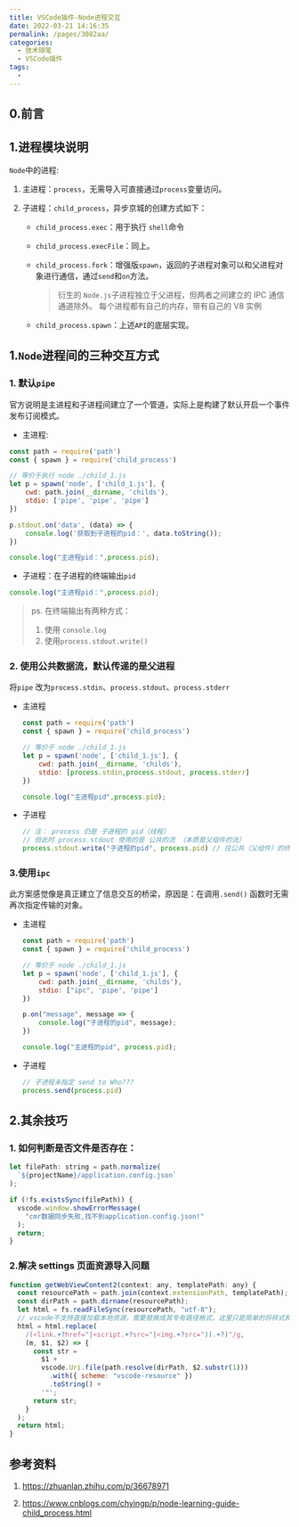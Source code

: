 ```yaml
---
title: VSCode插件-Node进程交互
date: 2022-03-21 14:16:35
permalink: /pages/3082aa/
categories:
  - 技术随笔
  - VSCode插件
tags:
  - 
---
```


## 0.前言



## 1.进程模块说明

`Node`中的进程:

1. 主进程：`process`，无需导入可直接通过`process`变量访问。

2. 子进程：`child_process`，异步京城的创建方式如下：

   - `child_process.exec`：用于执行 `shell`命令

   - `child_process.execFile`：同上。

   - `child_process.fork`：增强版`spawn`，返回的子进程对象可以和父进程对象进行通信，通过`send`和`on`方法。

     > 衍生的 `Node.js`子进程独立于父进程，但两者之间建立的 IPC 通信通道除外。 每个进程都有自己的内存，带有自己的 V8 实例

   - `child_process.spawn`：上述`API`的底层实现。

   





## 1.`Node`进程间的三种交互方式

### 1. 默认`pipe`

官方说明是主进程和子进程间建立了一个管道，实际上是构建了默认开启一个事件发布订阅模式。

- 主进程:

```javascript
const path = require('path')
const { spawn } = require('child_process')

// 等价于执行 node ./child_1.js
let p = spawn('node', ['child_1.js'], {
    cwd: path.join(__dirname, 'childs'),
    stdio: ['pipe', 'pipe', 'pipe']
})

p.stdout.on('data', (data) => {
    console.log('获取到子进程的pid：', data.toString());
})

console.log("主进程pid：",process.pid);
```

- 子进程：在子进程的终端输出`pid`

```javascript
console.log("主进程pid：",process.pid);
```

> ps. 在终端输出有两种方式：
>
> 1. 使用 `console.log` 
> 2. 使用`process.stdout.write()`



### 2. 使用公共数据流，默认传递的是父进程

将`pipe` 改为`process.stdin`、`process.stdout`、`process.stderr`

- 主进程

  ```javascript
  const path = require('path')
  const { spawn } = require('child_process')
  
  // 等价于 node ./child_1.js
  let p = spawn('node', ['child_1.js'], {
      cwd: path.join(__dirname, 'childs'),
      stdio: [process.stdin,process.stdout, process.stderr]
  })
  
  console.log("主进程pid",process.pid);
  ```

- 子进程

  ```javascript
  // 注： process 仍是 子进程的 pid（线程）
  // 但此时 process.stdout 使用的是 公共的流 （本质是父组件的流）
  process.stdout.write("子进程的pid", process.pid) // 往公共（父组件）的终端输出
  ```



### 3.使用`ipc`

此方案感觉像是真正建立了信息交互的桥梁，原因是：在调用`.send()` 函数时无需再次指定传输的对象。

- 主进程

  ```javascript
  const path = require('path')
  const { spawn } = require('child_process')
  
  // 等价于 node ./child_1.js
  let p = spawn('node', ['child_1.js'], {
      cwd: path.join(__dirname, 'childs'),
      stdio: ["ipc", 'pipe', 'pipe']
  })
  
  p.on("message", message => {
      console.log("子进程的pid", message);
  })
  
  console.log("主进程的pid", process.pid);
  ```

- 子进程

  ```javascript
  // 子进程未指定 send to Who???
  process.send(process.pid)
  ```

  



## 2.其余技巧

### 1. 如何判断是否文件是否存在：

```javascript
let filePath: string = path.normalize(
  `${projectName}/application.config.json`
);

if (!fs.existsSync(filePath)) {
  vscode.window.showErrorMessage(
    "cmr数据同步失败,找不到application.config.json!"
  );
  return;
}
```



### 2.解决 settings 页面资源导入问题

```javascript
function getWebViewContent2(context: any, templatePath: any) {
  const resourcePath = path.join(context.extensionPath, templatePath);
  const dirPath = path.dirname(resourcePath);
  let html = fs.readFileSync(resourcePath, "utf-8");
  // vscode不支持直接加载本地资源，需要替换成其专有路径格式，这里只是简单的将样式和JS的路径替换
  html = html.replace(
    /(<link.+?href="|<script.+?src="|<img.+?src=")(.+?)"/g,
    (m, $1, $2) => {
      const str =
        $1 +
        vscode.Uri.file(path.resolve(dirPath, $2.substr(1)))
          .with({ scheme: "vscode-resource" })
          .toString() +
        '"';
      return str;
    }
  );
  return html;
}
```



## 参考资料

1. https://zhuanlan.zhihu.com/p/36678971

2. https://www.cnblogs.com/chyingp/p/node-learning-guide-child_process.html
